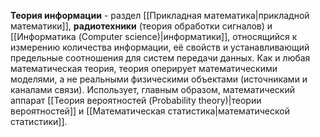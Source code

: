 **Теория информации** - раздел [[Прикладная математика|прикладной математики]], **радиотехники** (теория обработки сигналов) и [[Информатика (Computer science)|информатики]], относящийся к измерению количества информации, её свойств и устанавливающий предельные соотношения для систем передачи данных. Как и любая математическая теория, теория оперирует математическими моделями, а не реальными физическими объектами (источниками и каналами связи). Использует, главным образом, математический аппарат [[Теория вероятностей (Probability theory)|теории вероятностей]] и [[Математическая статистика|математической статистики]].